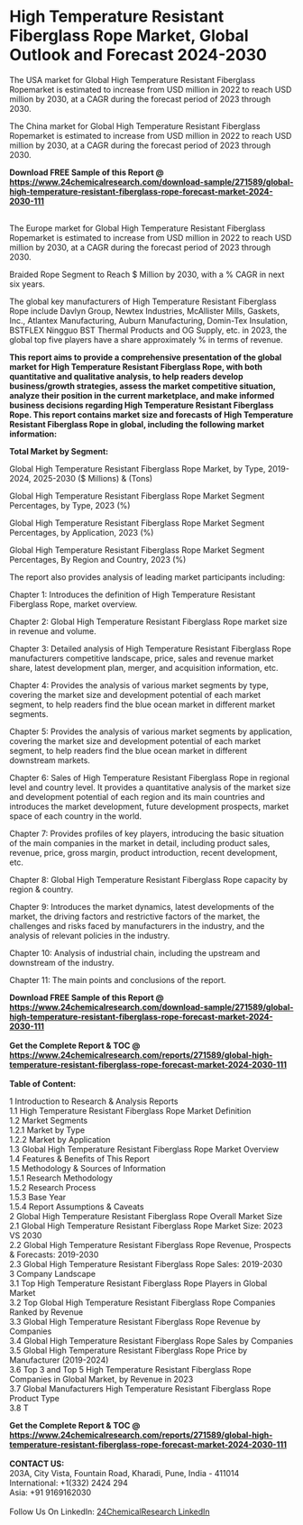 <h1>High Temperature Resistant Fiberglass Rope Market, Global Outlook and Forecast 2024-2030</h1><p>The USA market for Global High Temperature Resistant Fiberglass Ropemarket is estimated to increase from USD million in 2022 to reach USD million by 2030, at a CAGR during the forecast period of 2023 through 2030.</p><p>
</p><p>The China market for Global High Temperature Resistant Fiberglass Ropemarket is estimated to increase from USD million in 2022 to reach USD million by 2030, at a CAGR during the forecast period of 2023 through 2030.</p><div><b>Download FREE Sample of this Report @ 
            <a href="https://www.24chemicalresearch.com/download-sample/271589/global-high-temperature-resistant-fiberglass-rope-forecast-market-2024-2030-111">
            https://www.24chemicalresearch.com/download-sample/271589/global-high-temperature-resistant-fiberglass-rope-forecast-market-2024-2030-111</a></b></div><br><p>
</p><p>The Europe market for Global High Temperature Resistant Fiberglass Ropemarket is estimated to increase from USD million in 2022 to reach USD million by 2030, at a CAGR during the forecast period of 2023 through 2030.</p><p>
Braided Rope Segment to Reach $ Million by 2030, with a % CAGR in next six years.</p><p>
The global key manufacturers of High Temperature Resistant Fiberglass Rope include Davlyn Group, Newtex Industries, McAllister Mills, Gaskets, Inc., Atlantex Manufacturing, Auburn Manufacturing, Domin-Tex Insulation, BSTFLEX Ningguo BST Thermal Products and OG Supply, etc. in 2023, the global top five players have a share approximately % in terms of revenue.</p><p>
<strong>This report aims to provide a comprehensive presentation of the global market for High Temperature Resistant Fiberglass Rope, with both quantitative and qualitative analysis, to help readers develop business/growth strategies, assess the market competitive situation, analyze their position in the current marketplace, and make informed business decisions regarding High Temperature Resistant Fiberglass Rope. This report contains market size and forecasts of High Temperature Resistant Fiberglass Rope in global, including the following market information:</strong></p><p>
</p><p>
<strong>Total Market by Segment:</strong></p><p>
Global High Temperature Resistant Fiberglass Rope Market, by Type, 2019-2024, 2025-2030 ($ Millions) &amp; (Tons)</p><p>
Global High Temperature Resistant Fiberglass Rope Market Segment Percentages, by Type, 2023 (%)</p><p>
</p><p>
Global High Temperature Resistant Fiberglass Rope Market Segment Percentages, by Application, 2023 (%)</p><p>
</p><p>
Global High Temperature Resistant Fiberglass Rope Market Segment Percentages, By Region and Country, 2023 (%)</p><p>
</p><p>
The report also provides analysis of leading market participants including:</p><p>
</p><p>
</p><p>
Chapter 1: Introduces the definition of High Temperature Resistant Fiberglass Rope, market overview.</p><p>
Chapter 2: Global High Temperature Resistant Fiberglass Rope market size in revenue and volume.</p><p>
Chapter 3: Detailed analysis of High Temperature Resistant Fiberglass Rope manufacturers competitive landscape, price, sales and revenue market share, latest development plan, merger, and acquisition information, etc.</p><p>
Chapter 4: Provides the analysis of various market segments by type, covering the market size and development potential of each market segment, to help readers find the blue ocean market in different market segments.</p><p>
Chapter 5: Provides the analysis of various market segments by application, covering the market size and development potential of each market segment, to help readers find the blue ocean market in different downstream markets.</p><p>
Chapter 6: Sales of High Temperature Resistant Fiberglass Rope in regional level and country level. It provides a quantitative analysis of the market size and development potential of each region and its main countries and introduces the market development, future development prospects, market space of each country in the world.</p><p>
Chapter 7: Provides profiles of key players, introducing the basic situation of the main companies in the market in detail, including product sales, revenue, price, gross margin, product introduction, recent development, etc.</p><p>
Chapter 8: Global High Temperature Resistant Fiberglass Rope capacity by region &amp; country.</p><p>
Chapter 9: Introduces the market dynamics, latest developments of the market, the driving factors and restrictive factors of the market, the challenges and risks faced by manufacturers in the industry, and the analysis of relevant policies in the industry.</p><p>
Chapter 10: Analysis of industrial chain, including the upstream and downstream of the industry.</p><p>
Chapter 11: The main points and conclusions of the report.</p><div><b>Download FREE Sample of this Report @ 
            <a href="https://www.24chemicalresearch.com/download-sample/271589/global-high-temperature-resistant-fiberglass-rope-forecast-market-2024-2030-111">
            https://www.24chemicalresearch.com/download-sample/271589/global-high-temperature-resistant-fiberglass-rope-forecast-market-2024-2030-111</a></b></div><br><div><b>Get the Complete Report & TOC @ 
            <a href="https://www.24chemicalresearch.com/reports/271589/global-high-temperature-resistant-fiberglass-rope-forecast-market-2024-2030-111">
            https://www.24chemicalresearch.com/reports/271589/global-high-temperature-resistant-fiberglass-rope-forecast-market-2024-2030-111</a></b></div><br>
            <b>Table of Content:</b><p>1 Introduction to Research & Analysis Reports<br />
    1.1 High Temperature Resistant Fiberglass Rope Market Definition<br />
    1.2 Market Segments<br />
        1.2.1 Market by Type<br />
        1.2.2 Market by Application<br />
    1.3 Global High Temperature Resistant Fiberglass Rope Market Overview<br />
    1.4 Features & Benefits of This Report<br />
    1.5 Methodology & Sources of Information<br />
        1.5.1 Research Methodology<br />
        1.5.2 Research Process<br />
        1.5.3 Base Year<br />
        1.5.4 Report Assumptions & Caveats<br />
2 Global High Temperature Resistant Fiberglass Rope Overall Market Size<br />
    2.1 Global High Temperature Resistant Fiberglass Rope Market Size: 2023 VS 2030<br />
    2.2 Global High Temperature Resistant Fiberglass Rope Revenue, Prospects & Forecasts: 2019-2030<br />
    2.3 Global High Temperature Resistant Fiberglass Rope Sales: 2019-2030<br />
3 Company Landscape<br />
    3.1 Top High Temperature Resistant Fiberglass Rope Players in Global Market<br />
    3.2 Top Global High Temperature Resistant Fiberglass Rope Companies Ranked by Revenue<br />
    3.3 Global High Temperature Resistant Fiberglass Rope Revenue by Companies<br />
    3.4 Global High Temperature Resistant Fiberglass Rope Sales by Companies<br />
    3.5 Global High Temperature Resistant Fiberglass Rope Price by Manufacturer (2019-2024)<br />
    3.6 Top 3 and Top 5 High Temperature Resistant Fiberglass Rope Companies in Global Market, by Revenue in 2023<br />
    3.7 Global Manufacturers High Temperature Resistant Fiberglass Rope Product Type<br />
    3.8 T</p><div><b>Get the Complete Report & TOC @ 
            <a href="https://www.24chemicalresearch.com/reports/271589/global-high-temperature-resistant-fiberglass-rope-forecast-market-2024-2030-111">
            https://www.24chemicalresearch.com/reports/271589/global-high-temperature-resistant-fiberglass-rope-forecast-market-2024-2030-111</a></b></div><br><b>CONTACT US:</b><br>
            203A, City Vista, Fountain Road, Kharadi, Pune, India - 411014<br>
            International: +1(332) 2424 294<br>
            Asia: +91 9169162030 <br><br>
            Follow Us On LinkedIn: <a href="https://www.linkedin.com/company/24chemicalresearch/">24ChemicalResearch LinkedIn</a>